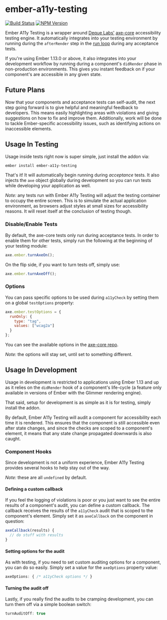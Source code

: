 # ember-a11y-testing

[![Build Status](https://travis-ci.org/trentmwillis/ember-a11y-testing.svg?branch=master)](https://travis-ci.org/trentmwillis/ember-a11y-testing)
[![NPM Version](https://badge.fury.io/js/ember-a11y-testing.svg)](http://badge.fury.io/js/ember-a11y-testing)

Ember A11y Testing is a wrapper around [Deque Labs'](https://github.com/dequelabs)
[axe-core](https://github.com/dequelabs/axe-core) accessibility testing engine.
It automatically integrates into your testing environment by running during the
`afterRender` step in the [run loop](http://guides.emberjs.com/v1.10.0/understanding-ember/run-loop/)
during any acceptance tests.

If you're using Ember 1.13.0 or above, it also integrates into your development
workflow by running during a component's `didRender` phase in non-production
environments. This gives you instant feedback on if your component's are
accessible in any given state.

## Future Plans

Now that your components and acceptance tests can self-audit, the next step
going forward is to give helpful and meaningful feedback to developers. This
means easily highlighting areas with violations and giving suggestions on how to
fix and improve them. Additionally, work will be done to tackle Ember-specific
accessibility issues, such as identifying actions on inaccessible elements.

## Usage In Testing

Usage inside tests right now is super simple, just install the addon via:

```bash
ember install ember-a11y-testing
```

That's it! It will automatically begin running during _acceptance_ tests. It
also injects the `axe` object globally during development so you can run tests
while developing your application as well.

_Note:_ any tests run with Ember A11y Testing will adjust the testing container
to occupy the entire screen. This is to simulate the actual application
environment, as browsers adjust styles at small sizes for accessibility reasons.
It will reset itself at the conclusion of testing though.

### Disable/Enable Tests

By default, the axe-core tests only run during acceptance tests. In order to
enable them for other tests, simply run the following at the beginning of your
testing module:

```javascript
axe.ember.turnAxeOn();
```

On the flip side, if you want to turn tests off, simply use:

```javascript
axe.ember.turnAxeOff();
```

### Options

You can pass specific options to be used during `a11yCheck` by setting them on a
global `testOptions` property:

```javascript
axe.ember.testOptions = {
  runOnly: {
    type: "tag",
    values: ["wcag2a"]
  }
};
```

You can see the available options in the [axe-core repo](https://github.com/dequelabs/axe-core/blob/master/doc/API.md#b-options-parameter).

_Note:_ the options will stay set, until set to something different.

## Usage In Development

Usage in development is restricted to applications using Ember 1.13 and up as it
relies on the `didRender` hook of a component's life-cycle (a feature only
available in versions of Ember with the Glimmer rendering engine).

That said, setup for development is as simple as it is for testing, simply
install the addon.

By default, Ember A11y Testing will audit a component for accessibility each
time it is rendered. This ensures that the component is still accessible even
after state changes, and since the checks are scoped to a component's element,
it means that any state change propagated downwards is also caught.

### Component Hooks

Since development is not a uniform experience, Ember A11y Testing provides
several hooks to help stay out of the way.

_Note:_ these are all `undefined` by default.

#### Defining a custom callback

If you feel the logging of violations is poor or you just want to see the entire
results of a component's audit, you can define a custom callback. The callback
receives the results of the `a11yCheck` audit that is scoped to the component's
element. Simply set it as `axeCallback` on the component in question:

```javascript
axeCallback(results) {
  // do stuff with results
}
```

#### Setting options for the audit

As with testing, if you need to set custom auditing options for a component, you
can do so easily. Simply set a value for the `axeOptions` property value:

```javascript
axeOptions: { /* a11yCheck options */ }
```

#### Turning the audit off

Lastly, if you really find the audits to be cramping development, you can turn
them off via a simple boolean switch:

```javascript
turnAuditOff: true
```

